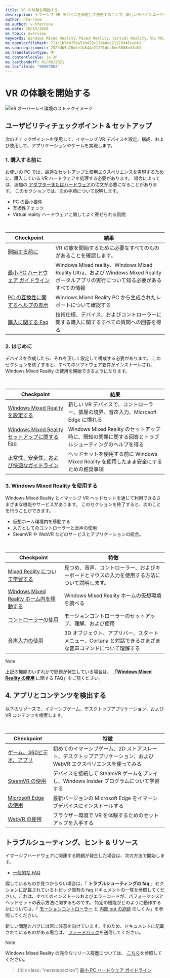 ```yaml
---
title: VR の体験を開始する
description: イマーシブ VR デバイスを設定して使用することで、新しいデバイスユーザーをガイドするための curated チェックポイントについて説明します。
author: hferrone
ms.author: v-hferrone
ms.date: 10/15/2020
ms.topic: overview
keywords: Windows Mixed Reality、Mixed Reality、Virtual Reality、VR、MR、
ms.openlocfilehash: 711c1b74b79ba510d29c17de0ec21270946ceb61
ms.sourcegitcommit: 2329db5a76dfe1b844e21291dbc8ee3888ed1b81
ms.translationtype: MT
ms.contentlocale: ja-JP
ms.lasthandoff: 01/08/2021
ms.locfileid: "98007062"
---
```

# <a name="start-your-vr-journey"></a>VR の体験を開始する

![VR オーバーレイ環境のストックイメージ](images/mr-win32-slates-pinspanel.png)

## <a name="setup--usability-checkpoints"></a>ユーザビリティチェックポイント & セットアップ

次のチェックポイントを使用して、イマーシブ VR デバイスを設定、構成、および使用して、アプリケーションやゲームを実現します。

### <a name="1-before-you-buy"></a>1. 購入する前に

お使いの PC では、最適なセットアップと使用エクスペリエンスを実現するために、購入している VR ハードウェアを処理する必要があります。 場合によっては、追加の [アダプターまたはハードウェア](recommended-adapters-for-windows-mixed-reality-capable-pcs.md)の注文が必要になることがあります。 このセクションでは、次の手順について説明します。

* PC の最小要件
* 互換性チェック
* Virtual reality ハードウェアに関してよく寄せられる質問

<br>

|  Checkpoint  |  結果  |
| --- | --- |
| [開始する前に](before-you-start.md) | VR の旅を開始するために必要なすべてのものがあることを確認します。 |
| [最小 PC ハードウェア ガイドライン](windows-mixed-reality-minimum-pc-hardware-compatibility-guidelines.md) | Windows Mixed reality、Windows Mixed Reality Ultra、および Windows Mixed Reality ポータルアプリの実行について知る必要があるすべての情報 |
| [PC の互換性に関するヘルプの表示](get-help-with-pc-compatibility.md) | Windows Mixed Reality PC から生成されたレポートについて確認する |
| [購入に関する Faq](before-you-buy-faqs.md) | 技術仕様、デバイス、およびコントローラーに関する購入に関するすべての質問への回答を得る |

### <a name="2-getting-started"></a>2. はじめに

デバイスを作成したら、それを正しく設定して構成する必要があります。 このセクションを終了すると、すべてのソフトウェア要件がインストールされ、Windows Mixed Reality の使用を開始できるようになります。

<br>

|  Checkpoint  |  結果  |
| --- | --- |
| [Windows Mixed Reality を設定する](set-up-windows-mixed-reality.md) | 新しい VR デバイスで、コントローラー、部屋の境界、音声入力、Microsoft Edge に慣れる |
| [Windows Mixed Reality セットアップに関する Faq](wmr-setup-faq.md) | Windows Mixed Reality のセットアップ時に、既知の問題に関する回答とトラブルシューティングのヘルプを得る |
| [正常性、安全性、および快適なガイドライン](wmr-health-safety-comfort.md) | ヘッドセットを使用する前に Windows Mixed Reality を使用したまま安全にするための推奨事項  |

### <a name="3-using-windows-mixed-reality"></a>3. Windows Mixed Reality を使用する

Windows Mixed Reality とイマーシブ VR ヘッドセットを通じて利用できるさまざまな機能やサービスがあります。 このセクションを終了すると、次のことを行うことができます。

* 仮想ホーム環境内を移動する
* 入力としてのコントローラーと音声の使用
* SteamVR や WebVR などのサービスとアプリケーションの統合。

<br>

|  Checkpoint  |  特徴  |
| --- | --- |
| [Mixed Reality について学習する](learn-mixed-reality.md) | 見つめ、音声、コントローラー、およびキーボードとマウスの入力を使用する方法について説明します。 |
| [Windows Mixed Reality ホーム内を移動する](your-mixed-reality-home.md) | Windows Mixed Reality ホームの仮想環境を調べる  |
| [コントローラーの使用](controllers-in-wmr.md) | モーションコントローラーのセットアップ、理解、および使用 |
| [音声入力の使用](using-speech-in-wmr.md) | 3D オブジェクト、アプリバー、スタートメニュー、Cortana と対話できるさまざまな音声コマンドについて理解する |

> [!NOTE]
> 上記の機能のいずれかで問題が発生している場合は、 **[「Windows Mixed Reality の使用](using-wmr-faq.md)** に関する FAQ」をご覧ください。

## <a name="4-discover-apps-and-content"></a>4. アプリとコンテンツを検出する

以下のリソースで、イマーシブゲーム、デスクトップアプリケーション、および VR コンテンツを検索します。 

<br>

|  Checkpoint  |  特徴  |
| --- | --- |
| [ゲーム、360ビデオ、アプリ](using-games-and-apps-in-windows-mixed-reality.md) | 初めてのイマーシブゲーム、2D ストアスレート、デスクトップアプリケーション、および WebVR エクスペリエンスを使ってみる |
| [SteamVR の使用](using-steamvr-with-windows-mixed-reality.md) | デバイスを接続して SteamVR ゲームをプレイし、Windows Insider プログラムについて学習する |
| [Microsoft Edge の使用](using-microsoft-edge.md) | 最新バージョンの Microsoft Edge をイマーシブデバイスにインストールする |
| [WebVR の使用](webvr.md) | ブラウザー環境で VR を体験するためのセットアップを入手する |

## <a name="troubleshooting-tips--resources"></a>トラブルシューティング、ヒント & リソース

イマーシブハードウェアに関連する問題が発生した場合は、次の方法で開始します。
 
* [一般的な FAQ](troubleshooting-windows-mixed-reality.md) 

探しているものが見つからない場合は、「 **トラブルシューティングの faq** 」セクションに記載されているトピック固有の faq ドキュメントの一覧を参照してください。これは、すべてのインストールおよびエラーコードが、パフォーマンスとヘッドセットの表示方法に関するものです。 特定の機能がどのように動作するかについては、「 [モーションコントローラー](controllers-in-wmr.md) と [内部 out の追跡](tracking-system.md) のしくみ」を参照してください。

新しい問題とバグには常に注意を向けています。そのため、ドキュメントに記載されているものがある場合は、 [フィードバック](filing-feedback.md)を送信してください。

> [!NOTE]
> Windows Mixed Reality の完全なリリース履歴については、 [こちら](mixed-reality-software.md)を参照してください。

> [!div class="nextstepaction"]
> [最小 PC ハードウェア ガイドライン](windows-mixed-reality-minimum-pc-hardware-compatibility-guidelines.md)

<br>